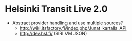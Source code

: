 Helsinki Transit Live 2.0
=========================

 * Abstract provider handling and use multiple sources?
   - <http://wiki.itsfactory.fi/index.php/Junat_kartalla_API>
   - <http://dev.hsl.fi/> (SIRI VM JSON)
